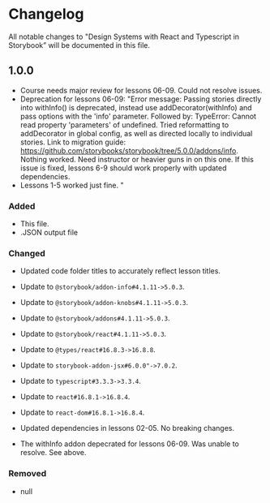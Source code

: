 # Changelog

All notable changes to "Design Systems with React and Typescript in Storybook” will be documented in this file. 

## 1.0.0
-  Course needs major review for lessons 06-09. Could not resolve issues. 
-  Deprecation for lessons 06-09: 
    "Error message: Passing stories directly into withInfo() is deprecated, instead use addDecorator(withInfo) and pass options with the 'info' parameter. Followed by: TypeError: Cannot read property 'parameters' of undefined. Tried reformatting to addDecorator in global config, as well as directed locally to individual stories. Link to migration guide: https://github.com/storybooks/storybook/tree/5.0.0/addons/info. Nothing worked. Need instructor or heavier guns in on this one. If this issue is fixed, lessons 6-9 should work properly with updated dependencies. 
- Lessons 1-5 worked just fine. "

### Added

- This file.
- .JSON output file 


### Changed

- Updated code folder titles to accurately reflect lesson titles. 
- Update to `@storybook/addon-info#4.1.11->5.0.3`.
- Update to `@storybook/addon-knobs#4.1.11->5.0.3`.
- Update to `@storybook/addons#4.1.11->5.0.3`.
- Update to `@storybook/react#4.1.11->5.0.3`.
- Update to `@types/react#16.8.3->16.8.8`.
- Update to `storybook-addon-jsx#6.0.0"->7.0.2`.
- Update to `typescript#3.3.3->3.3.4`.
- Update to `react#16.8.1->16.8.4`.
- Update to `react-dom#16.8.1->16.8.4`.

- Updated dependencies in lessons 02-05. No breaking changes. 
- The withInfo addon depecrated for lessons 06-09. Was unable to resolve. See above.  

### Removed
- null
